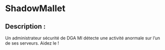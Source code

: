 # ShadowMallet

## Description :
Un administrateur sécurité de DGA MI détecte une activité anormale sur l’un de ses serveurs. Aidez le  !